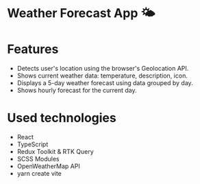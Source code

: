 # Weather Forecast App 🌤️

# Features

- Detects user's location using the browser's Geolocation API.
- Shows current weather data: temperature, description, icon.
- Displays a 5-day weather forecast using data grouped by day.
- Shows hourly forecast for the current day.

# Used technologies 

- React
- TypeScript
- Redux Toolkit & RTK Query
- SCSS Modules
- OpenWeatherMap API
- yarn create vite

